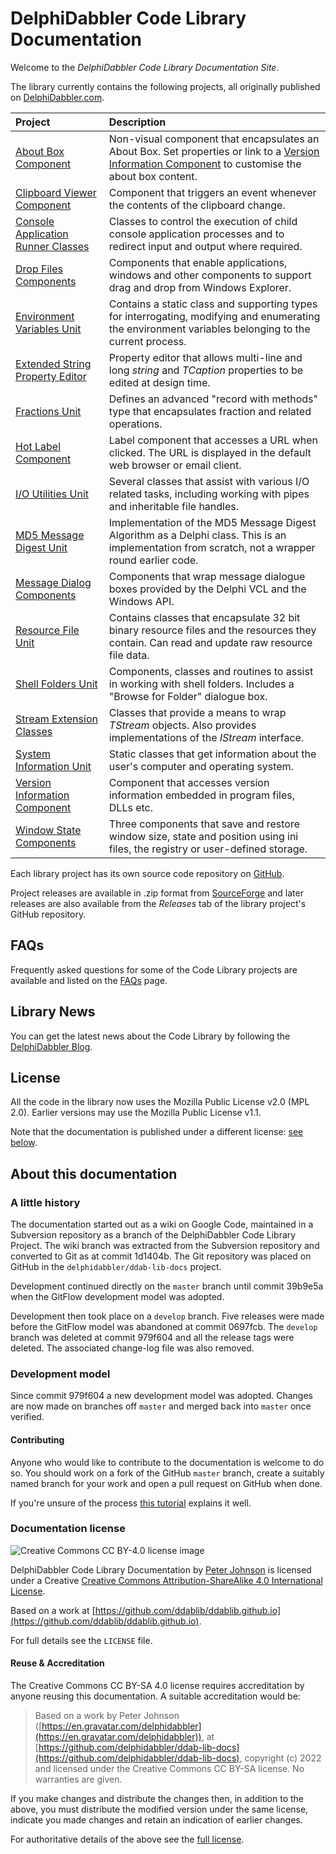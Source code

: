 # DelphiDabbler Code Library Documentation

Welcome to the _DelphiDabbler Code Library Documentation Site_.

The library currently contains the following projects, all originally published on [DelphiDabbler.com](https://delphidabbler.com/codelib).

| **Project** | **Description** |
|:------------|:----------------|
| [About Box Component](./AboutBox/index.md) | Non-visual component that encapsulates an About Box. Set properties or link to a [Version Information Component](./Docs/VerInfo.md) to customise the about box content. |
| [Clipboard Viewer Component](./CBView/index.md) | Component that triggers an event whenever the contents of the clipboard change. |
| [Console Application Runner Classes](./Docs/ConsoleApp.md) | Classes to control the execution of child console application processes and to redirect input and output where required. |
| [Drop Files Components](./DropFiles/index.md) | Components that enable applications, windows and other components to support drag and drop from Windows Explorer. |
| [Environment Variables Unit](./EnvVars/index.md) | Contains a static class and supporting types for interrogating, modifying and enumerating the environment variables belonging to the current process. |
| [Extended String Property Editor](./Docs/StringPE.md) | Property editor that allows multi-line and long _string_ and _TCaption_ properties to be edited at design time. |
| [Fractions Unit](./Docs/Fractions.md) | Defines an advanced "record with methods" type that encapsulates fraction and related operations. |
| [Hot Label Component](./HotLabel/index.md) | Label component that accesses a URL when clicked. The URL is displayed in the default web browser or email client. |
| [I/O Utilities Unit](./Docs/IOUtils.md) | Several classes that assist with various I/O related tasks, including working with pipes and inheritable file handles. |
| [MD5 Message Digest Unit](./Docs/MD5.md) | Implementation of the MD5 Message Digest Algorithm as a Delphi class. This is an implementation from scratch, not a wrapper round earlier code. |
| [Message Dialog Components](./MsgDlg/index.md) | Components that wrap message dialogue boxes provided by the Delphi VCL and the Windows API. |
| [Resource File Unit](./ResFile/index.md) | Contains classes that encapsulate 32 bit binary resource files and the resources they contain. Can read and update raw resource file data. |
| [Shell Folders Unit](./ShellFolders/index.md) | Components, classes and routines to assist in working with shell folders. Includes a "Browse for Folder" dialogue box. |
| [Stream Extension Classes](./Docs/Streams.md) | Classes that provide a means to wrap _TStream_ objects. Also provides implementations of the _IStream_ interface. |
| [System Information Unit](./SysInfo/index.md/) | Static classes that get information about the user's computer and operating system.  |
| [Version Information Component](./VerInfo/index.md) | Component that accesses version information embedded in program files, DLLs etc. |
| [Window State Components](./WdwState/index.md) | Three components that save and restore window size, state and position using ini files, the registry or user-defined storage. |

Each library project has its own source code repository on [GitHub](https://github.com/ddablib).

Project releases are available in .zip format from [SourceForge](https://sourceforge.net/projects/ddablib/files/) and later releases are also available from the _Releases_ tab of the library project's GitHub repository.

## FAQs

Frequently asked questions for some of the Code Library projects are available and listed on the [FAQs](FAQs/FAQs.md) page.

## Library News

You can get the latest news about the Code Library by following the [DelphiDabbler Blog](https://delphidabbler.blogspot.com/).

## License

All the code in the library now uses the Mozilla Public License v2.0 (MPL 2.0). Earlier versions may use the Mozilla Public License v1.1.

Note that the documentation is published under a different license: [see below](#documentation-license).

## About this documentation

### A little history

The documentation started out as a wiki on Google Code, maintained in a Subversion repository as a branch of the DelphiDabbler Code Library Project. The wiki branch was extracted from the Subversion repository and converted to Git as at commit 1d1404b. The Git repository was placed on GitHub in the `delphidabbler/ddab-lib-docs` project.

Development continued directly on the `master` branch until commit 39b9e5a when the GitFlow development model was adopted.

Development then took place on a `develop` branch. Five releases were made before the GitFlow model was abandoned at commit 0697fcb. The `develop` branch was deleted at commit 979f604 and all the release tags were deleted. The associated change-log file was also removed.

### Development model

Since commit 979f604 a new development model was adopted. Changes are now made on branches off `master` and merged back into `master` once verified.

#### Contributing

Anyone who would like to contribute to the documentation is welcome to do so. You should work on a fork of the GitHub `master` branch, create a suitably named branch for your work and open a pull request on GitHub when done.

If you're unsure of the process [this tutorial](https://opensource.com/article/19/7/create-pull-request-github) explains it well.

### Documentation license

![Creative Commons CC BY-4.0 license image](https://i.creativecommons.org/l/by-sa/4.0/88x31.png)

DelphiDabbler Code Library Documentation by [Peter Johnson](https://en.gravatar.com/delphidabbler) is licensed under a Creative [Creative Commons Attribution-ShareAlike 4.0 International License](http://creativecommons.org/licenses/by-sa/4.0/).

Based on a work at [https://github.com/ddablib/ddablib.github.io](https://github.com/ddablib/ddablib.github.io).

For full details see the `LICENSE` file.

#### Reuse & Accreditation

The Creative Commons CC BY-SA 4.0 license requires accreditation by anyone reusing this documentation.  A suitable accreditation would be:

> Based on a work by Peter Johnson ([https://en.gravatar.com/delphidabbler](https://en.gravatar.com/delphidabbler)), at [https://github.com/delphidabbler/ddab-lib-docs](https://github.com/delphidabbler/ddab-lib-docs), copyright (c) 2022 and licensed under the Creative Commons CC BY-SA license. No warranties are given.

If you make changes and distribute the changes then, in addition to the above, you must distribute the modified version under the same license, indicate you made changes and retain an indication of earlier changes.

For authoritative details of the above see the [full license](https://creativecommons.org/licenses/by-sa/4.0/legalcode).
